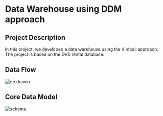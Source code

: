 # Data Warehouse using DDM approach

## Project Description

In this project, we developed a data warehouse using the Kimball approach. The project is based on the DVD rental database.

## Data Flow

![ee drawio](https://github.com/user-attachments/assets/13e7632e-f680-4119-9cb6-12cdfde1a767)

## Core Data Model

![schema](https://github.com/user-attachments/assets/323f0b9d-6b72-4675-b53a-b1c2456f7633)

